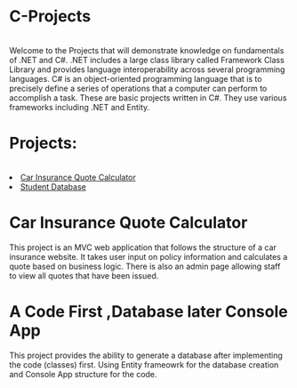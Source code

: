 # C-Projects
<br>
 Welcome to the Projects that will demonstrate knowledge on fundamentals of .NET and C#. .NET includes a large class library called Framework Class Library and provides language interoperability across several programming languages. C# is an object-oriented programming language that is to precisely define a series of operations that a computer can perform to accomplish a task.
These are basic projects written in C#. They use various frameworks including .NET and Entity.
<h1>Projects:</h1>
<br>
<li>
   <a href="https://github.com/DevXerxes/My-Basic-.NET-and-C-Projects/commit/80b1234f70ebc096afbb7c8f92216ab83114efa5">Car Insurance Quote Calculator</a>
 </li>
 <li>
   <a href="https://github.com/DevXerxes/My-Basic-.NET-and-C-Projects/commit/8b8c572034baccc25a4b9ef4b721e795291f93bd">Student Database</a>
 </li>
<h1>Car Insurance Quote Calculator</h1>
This project is an MVC web application that follows the structure of a car insurance website. It takes user input on policy information and calculates a quote based on business logic. There is also an admin page allowing staff to view all quotes that have been issued.
<h1>A Code First ,Database later Console App</h1>
This project provides the ability to generate a database after implementing the code (classes) first. Using Entity frameowrk for the database creation and Console App structure for the code.
